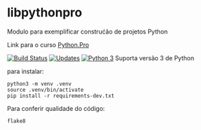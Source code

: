 # libpythonpro
Modulo para exemplificar construćão de projetos Python

Link para o curso [Python.Pro](https://www.python.pro.br/)

[![Build Status](https://travis-ci.org/limberger/libpythonpro.svg?branch=master)](https://travis-ci.org/limberger/libpythonpro)
[![Updates](https://pyup.io/repos/github/limberger/libpythonpro/shield.svg)](https://pyup.io/repos/github/limberger/libpythonpro/)
[![Python 3](https://pyup.io/repos/github/limberger/libpythonpro/python-3-shield.svg)](https://pyup.io/repos/github/limberger/libpythonpro/)
Suporta versão 3 de Python

para instalar:

```console
python3 -m venv .venv
source .venv/bin/activate
pip install -r requirements-dev.txt
```

Para conferir qualidade do código:

```console
flake8
```

